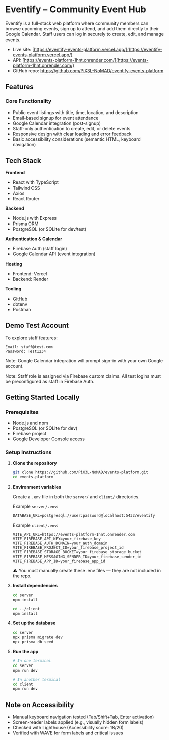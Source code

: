 # Eventify – Community Event Hub

Eventify is a full-stack web platform where community members can browse upcoming events, sign up to attend, and add them directly to their Google Calendar. Staff users can log in securely to create, edit, and manage events.

- Live site: [https://eventify-events-platform.vercel.app/](https://eventify-events-platform.vercel.app/)
- API: [https://events-platform-1hnt.onrender.com/](https://events-platform-1hnt.onrender.com/) 
- GitHub repo: https://github.com/PiX3L-NoMAD/eventify-events-platform


## Features

### Core Functionality

- Public event listings with title, time, location, and description
- Email-based signup for event attendance
- Google Calendar integration (post-signup)
- Staff-only authentication to create, edit, or delete events
- Responsive design with clear loading and error feedback
- Basic accessibility considerations (semantic HTML, keyboard navigation)


## Tech Stack

**Frontend**

- React with TypeScript
- Tailwind CSS
- Axios
- React Router

**Backend**

- Node.js with Express
- Prisma ORM
- PostgreSQL (or SQLite for dev/test)

**Authentication & Calendar**

- Firebase Auth (staff login)
- Google Calendar API (event integration)

**Hosting**

- Frontend: Vercel
- Backend: Render

**Tooling**

- GitHub
- dotenv
- Postman


## Demo Test Account

To explore staff features:

```
Email: staff@test.com
Password: Test1234
```

Note: Google Calendar integration will prompt sign-in with your own Google account.

Note: Staff role is assigned via Firebase custom claims. All test logins must be preconfigured as staff in Firebase Auth.


## Getting Started Locally

### Prerequisites

- Node.js and npm
- PostgreSQL (or SQLite for dev)
- Firebase project
- Google Developer Console access


### Setup Instructions

1. **Clone the repository**
   ```bash
   git clone https://github.com/PiX3L-NoMAD/events-platform.git
   cd events-platform
   ```
2. **Environment variables**

   Create a `.env` file in both the `server/` and `client/` directories.

   Example `server/.env`:
   ```env
   DATABASE_URL=postgresql://user:password@localhost:5432/eventify
   ```

   Example `client/.env`:
   ```env
   VITE_API_URL=https://events-platform-1hnt.onrender.com
   VITE_FIREBASE_API_KEY=your_firebase_key
   VITE_FIREBASE_AUTH_DOMAIN=your_auth_domain
   VITE_FIREBASE_PROJECT_ID=your_firebase_project_id
   VITE_FIREBASE_STORAGE_BUCKET=your_firebase_storage_bucket
   VITE_FIREBASE_MESSAGING_SENDER_ID=your_firebase_sender_id
   VITE_FIREBASE_APP_ID=your_firebase_app_id
   ```
   ⚠️ You must manually create these .env files — they are not included in the repo.

3. **Install dependencies**
   ```bash
   cd server
   npm install

   cd ../client
   npm install
   ```

4. **Set up the database**
   ```bash
   cd server
   npx prisma migrate dev
   npx prisma db seed
   ```

5. **Run the app**
   ```bash
   # In one terminal
   cd server
   npm run dev
   ```

   ```bash
   # In another terminal
   cd client
   npm run dev
   ```
## Note on Accessibility

- Manual keyboard navigation tested (Tab/Shift+Tab, Enter activation)
- Screen-reader labels applied (e.g., visually hidden form labels)
- Checked with Lighthouse (Accessibility score: 18/20)
- Verified with WAVE for form labels and critical issues

